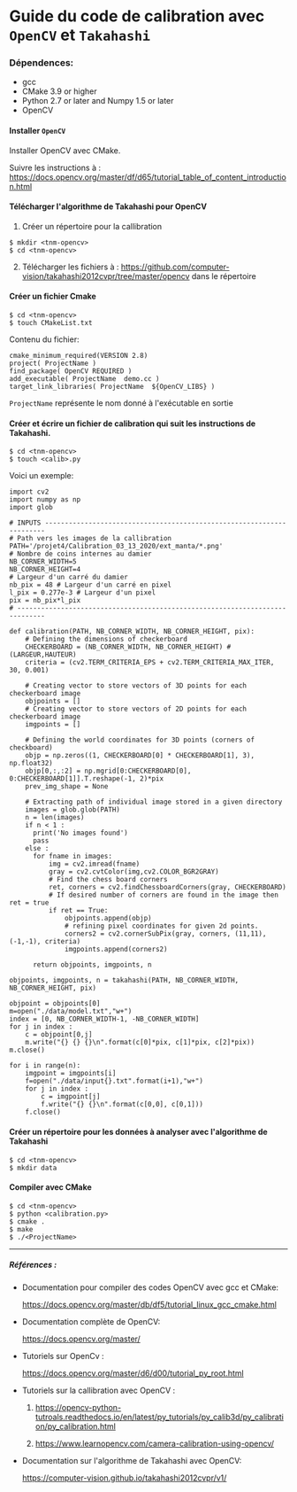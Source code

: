 # Guide du code de calibration avec `OpenCV` et `Takahashi`

### Dépendences:
- gcc 
- CMake 3.9 or higher
- Python 2.7 or later and Numpy 1.5 or later
- OpenCV

####  Installer `OpenCV`

Installer OpenCV avec CMake. 

Suivre les instructions à :
https://docs.opencv.org/master/df/d65/tutorial_table_of_content_introduction.html

#### Télécharger l'algorithme de Takahashi pour OpenCV 

1. Créer un répertoire pour la callibration
``` 
$ mkdir <tnm-opencv>
$ cd <tnm-opencv>
```
2. Télécharger les fichiers à : https://github.com/computer-vision/takahashi2012cvpr/tree/master/opencv dans le répertoire <tnm-opencv>

#### Créer un fichier Cmake 
```
$ cd <tnm-opencv>
$ touch CMakeList.txt
```
  Contenu du fichier:
```
cmake_minimum_required(VERSION 2.8)
project( ProjectName )
find_package( OpenCV REQUIRED )
add_executable( ProjectName  demo.cc )
target_link_libraries( ProjectName  ${OpenCV_LIBS} )
```
  `ProjectName` représente le nom donné à l'exécutable en sortie 

#### Créer et écrire un fichier de calibration qui suit les instructions de Takahashi. 
```
$ cd <tnm-opencv>
$ touch <calib>.py
```
Voici un exemple:
```
import cv2
import numpy as np
import glob

# INPUTS ----------------------------------------------------------------------
# Path vers les images de la callibration
PATH='/projet4/Calibration_03_13_2020/ext_manta/*.png'
# Nombre de coins internes au damier
NB_CORNER_WIDTH=5
NB_CORNER_HEIGHT=4
# Largeur d'un carré du damier 
nb_pix = 48 # Largeur d'un carré en pixel
l_pix = 0.277e-3 # Largeur d'un pixel
pix = nb_pix*l_pix
# -----------------------------------------------------------------------------

def calibration(PATH, NB_CORNER_WIDTH, NB_CORNER_HEIGHT, pix):
    # Defining the dimensions of checkerboard
    CHECKERBOARD = (NB_CORNER_WIDTH, NB_CORNER_HEIGHT) #(LARGEUR,HAUTEUR)
    criteria = (cv2.TERM_CRITERIA_EPS + cv2.TERM_CRITERIA_MAX_ITER, 30, 0.001)

    # Creating vector to store vectors of 3D points for each checkerboard image
    objpoints = []
    # Creating vector to store vectors of 2D points for each checkerboard image
    imgpoints = []

    # Defining the world coordinates for 3D points (corners of checkboard)
    objp = np.zeros((1, CHECKERBOARD[0] * CHECKERBOARD[1], 3), np.float32)
    objp[0,:,:2] = np.mgrid[0:CHECKERBOARD[0], 0:CHECKERBOARD[1]].T.reshape(-1, 2)*pix
    prev_img_shape = None

    # Extracting path of individual image stored in a given directory
    images = glob.glob(PATH)
    n = len(images)
    if n < 1 : 
      print('No images found')
      pass
    else :
      for fname in images:
          img = cv2.imread(fname)
          gray = cv2.cvtColor(img,cv2.COLOR_BGR2GRAY)
          # Find the chess board corners
          ret, corners = cv2.findChessboardCorners(gray, CHECKERBOARD)
          # If desired number of corners are found in the image then ret = true
          if ret == True:
              objpoints.append(objp)
              # refining pixel coordinates for given 2d points.
              corners2 = cv2.cornerSubPix(gray, corners, (11,11),(-1,-1), criteria)
              imgpoints.append(corners2)

      return objpoints, imgpoints, n

objpoints, imgpoints, n = takahashi(PATH, NB_CORNER_WIDTH, NB_CORNER_HEIGHT, pix)

objpoint = objpoints[0]
m=open("./data/model.txt","w+")
index = [0, NB_CORNER_WIDTH-1, -NB_CORNER_WIDTH]
for j in index :
    c = objpoint[0,j]
    m.write("{} {} {}\n".format(c[0]*pix, c[1]*pix, c[2]*pix))
m.close()

for i in range(n):
    imgpoint = imgpoints[i]
    f=open("./data/input{}.txt".format(i+1),"w+")
    for j in index :
        c = imgpoint[j]
        f.write("{} {}\n".format(c[0,0], c[0,1]))
    f.close()
```

#### Créer un répertoire pour les données à analyser avec l'algorithme de Takahashi
```
$ cd <tnm-opencv>
$ mkdir data 
```

#### Compiler avec CMake
```
$ cd <tnm-opencv>
$ python <calibration.py>
$ cmake .
$ make 
$ ./<ProjectName>
```




----
##### Références : 

- Documentation pour compiler des codes OpenCV avec gcc et CMake:

  https://docs.opencv.org/master/db/df5/tutorial_linux_gcc_cmake.html

- Documentation complète de OpenCV: 

  https://docs.opencv.org/master/

- Tutoriels sur OpenCv : 

  https://docs.opencv.org/master/d6/d00/tutorial_py_root.html
    
- Tutoriels sur la callibration avec OpenCV : 

  1. https://opencv-python-tutroals.readthedocs.io/en/latest/py_tutorials/py_calib3d/py_calibration/py_calibration.html
  
  2. https://www.learnopencv.com/camera-calibration-using-opencv/
  
- Documentation sur l'algorithme de Takahashi avec OpenCV:

  https://computer-vision.github.io/takahashi2012cvpr/v1/
  
  
